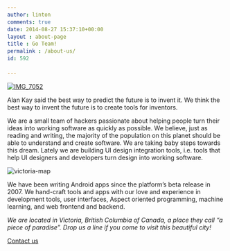 ```yaml
---
author: linton
comments: true
date: 2014-08-27 15:37:10+00:00
layout : about-page
title : Go Team!
permalink : /about-us/
id: 592

---
```


<div class="fivecol"><a href="/wp-content/uploads/2013/08/IMG_7052.jpg" rel="prettyPhoto[592]"><img class="alignnone size-full wp-image-276 img-border" alt="IMG_7052" src="/wp-content/uploads/2013/08/IMG_7052.jpg" srcset="/wp-content/uploads/2013/08/IMG_7052.jpg 1024w, /wp-content/uploads/2013/08/IMG_7052-300x225.jpg 300w, /wp-content/uploads/2013/08/IMG_7052-100x75.jpg 100w, /wp-content/uploads/2013/08/IMG_7052-226x170.jpg 226w" sizes="(max-width: 1024px) 100vw, 1024px" /></a></div>
<div class="sevencol last">

<p>Alan Kay said the best way to predict the future is to invent it. We think the best way to invent the future is to create tools for inventors.</p>

<p>We are a small team of hackers passionate about helping people turn their ideas into working software as quickly as possible. We believe, just as reading and writing, the majority of the population on this planet should be able to understand and create software. We are taking baby steps towards this dream. Lately we are building UI design integration tools, i.e. tools that help UI designers and developers turn design into working software.</p>

<p><img class="size-full wp-image-166 alignright img-border map" alt="victoria-map" src="/wp-content/uploads/2013/02/victoria-map.png" width="272" height="205" srcset="/wp-content/uploads/2013/02/victoria-map.png 272w, /wp-content/uploads/2013/02/victoria-map-100x75.png 100w, /wp-content/uploads/2013/02/victoria-map-225x170.png 225w" sizes="(max-width: 272px) 100vw, 272px" /></p>

<p>We have been writing Android apps since the platform’s beta release in 2007. We hand-craft tools and apps with our love and experience in development tools, user interfaces, Aspect oriented programming, machine learning, and web frontend and backend.</p>

<p><em>We are located in Victoria, British Columbia of Canada, a place they call “a piece of paradise”. Drop us a line if you come to visit this beautiful city!</em></p>

<p><a href="#" class="button medium blue eModal-9">Contact us</a></p>
</div>